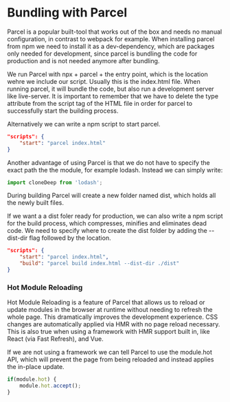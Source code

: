 # Bundling with Parcel

Parcel is a popular built-tool that works out of the box and needs no manual configuration, in contrast to webpack for example. When installing parcel from npm we need to install it as a dev-dependency, which are packages only needed for development, since parcel is bundling the code for production and is not needed anymore after bundling.

We run Parcel with npx + parcel + the entry point, which is the location wehre we include our script. Usually this is the index.html file. When running parcel, it will bundle the code, but also run a development server like live-server. It is important to remember that we have to delete the type attribute from the script tag of the HTML file in order for parcel to successfully start the building process.

Alternatively we can write a npm script to start parcel.

```json
"scripts": {
    "start": "parcel index.html"
}
```

Another advantage of using Parcel is that we do not have to specify the exact path the the module, for example lodash. Instead we can simply write:

```js
import cloneDeep from 'lodash';
```

During building Parcel will create a new folder named dist, which holds all the newly built files.

If we want a a dist foler ready for production, we can also write a npm script for the build process, which compresses, minifies and eliminates dead code. We need to specify where to create the dist folder by adding the --dist-dir flag followed by the location.

```json
"scripts": {
    "start": "parcel index.html",
    "build": "parcel build index.html --dist-dir ./dist"
}
```

### Hot Module Reloading

Hot Module Reloading is a feature of Parcel that allows us to reload or update modules in the browser at runtime without needing to refresh the whole page. This dramatically improves the development experience. CSS changes are automatically applied via HMR with no page reload necessary. This is also true when using a framework with HMR support built in, like React (via Fast Refresh), and Vue.

If we are not using a framework we can tell Parcel to use the module.hot API, which will prevent the page from being reloaded and instead applies the in-place update.

```js
if(module.hot) {
    module.hot.accept();
}

```